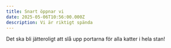 ```yaml
---
title: Snart öppnar vi
date: 2025-05-06T10:56:00.000Z
description: Vi är riktigt spända
---
```

Det ska bli jätteroligt att slå upp portarna för alla katter i hela stan!
